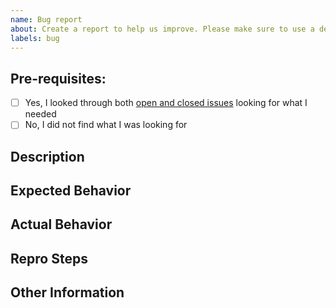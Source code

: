 ```yaml
---
name: Bug report
about: Create a report to help us improve. Please make sure to use a descriptive title for the issue.
labels: bug
---
```


## Pre-requisites:
<!-- Add a check to each item below by replacing "[ ]" with "[x]" (no spaces inside the brackets, lowercase x) -->
- [ ] Yes, I looked through both [open and closed issues](../issues?utf8=✓&q=is%3Aissue) looking for what I needed
- [ ] No, I did not find what I was looking for

## Description
<!-- Enter a description of the issue/enhancement below -->

## Expected Behavior
<!-- What should have happened? -->

## Actual Behavior
<!-- What actually happened? -->

## Repro Steps
<!-- Be as descriptive as possible -->

## Other Information
<!-- Feel free to include versions, logs, screenshots, etc. if it will help with debugging -->